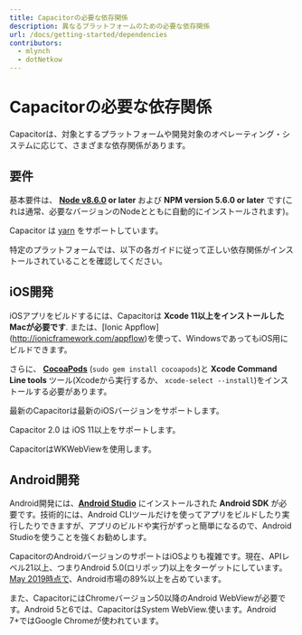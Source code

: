 ```yaml
---
title: Capacitorの必要な依存関係
description: 異なるプラットフォームのための必要な依存関係
url: /docs/getting-started/dependencies
contributors:
  - mlynch
  - dotNetkow
---
```


# Capacitorの必要な依存関係

<p class="intro">Capacitorは、対象とするプラットフォームや開発対象のオペレーティング・システムに応じて、さまざまな依存関係があります。</p>

## 要件

基本要件は、 **[Node v8.6.0](https://nodejs.org) or later** および **NPM version 5.6.0 or later** です(これは通常、必要なバージョンのNodeとともに自動的にインストールされます)。

Capacitor は [yarn](https://yarnpkg.com) をサポートしています。

特定のプラットフォームでは、以下の各ガイドに従って正しい依存関係がインストールされていることを確認してください。

## iOS開発

iOSアプリをビルドするには、Capacitorは **Xcode 11以上をインストールしたMacが必要です**. または、[Ionic Appflow] (http://ionicframework.com/appflow)を使って、WindowsであってもiOS用にビルドできます。

さらに、 **[CocoaPods](https://cocoapods.org/)** (`sudo gem install cocoapods`)と **Xcode Command Line tools** ツール(Xcodeから実行するか、 `xcode-select --install`)をインストールする必要があります。

最新のCapacitorは最新のiOSバージョンをサポートします。

Capacitor 2.0 は iOS 11以上をサポートします。

CapacitorはWKWebViewを使用します。

## Android開発

Android開発には、**[Android Studio](https://developer.android.com/studio/index.html)** にインストールされた **Android SDK** が必要です。技術的には、Android CLIツールだけを使ってアプリをビルドしたり実行したりできますが、アプリのビルドや実行がずっと簡単になるので、Android Studioを使うことを強くお勧めします。

CapacitorのAndroidバージョンのサポートはiOSよりも複雑です。現在、APIレベル21以上、つまりAndroid 5.0(ロリポップ)以上をターゲットにしています。[May 2019時点で](https://developer.android.com/about/dashboards)、Android市場の89%以上を占めています。

また、CapacitorにはChromeバージョン50以降のAndroid WebViewが必要です。Android 5と6では、CapacitorはSystem WebView.使います。Android 7+ではGoogle Chromeが使われています。
